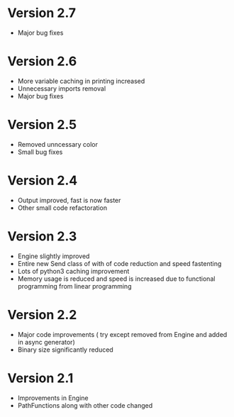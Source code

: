 # Version 2.7
* Major bug fixes

# Version 2.6
* More variable caching in printing increased
* Unnecessary imports removal
* Major bug fixes

# Version 2.5
* Removed unncessary color
* Small bug fixes

# Version 2.4
* Output improved, fast is now faster
* Other small code refactoration

# Version 2.3
* Engine slightly improved
* Entire new Send class of with of code reduction and speed fastenting
* Lots of python3 caching improvement
* Memory usage is reduced and speed is increased due to functional programming from linear programming

# Version 2.2
* Major code improvements ( try except removed from Engine and added in async generator)
* Binary size significantly reduced

# Version 2.1
* Improvements in Engine
* PathFunctions along with other code changed
